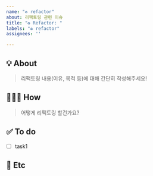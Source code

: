 ```yaml
---
name: "♻️ refactor"
about: 리팩토링 관련 이슈
title: "♻️ Refactor: "
labels: "♻️ refactor"
assignees: ''

---
```


## 💡 About
> 리팩토링 내용(이유, 목적 등)에 대해 간단히 작성해주세요!

## 🤷🏼‍♂️ How
> 어떻게 리팩토링 할건가요?

## ✅  To do
- [ ] task1

## 💬 Etc
